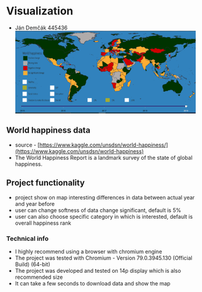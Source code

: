 #  Visualization 
* Ján Demčák 445436 
![](https://raw.githubusercontent.com/halficek/Visualization/master/WorldHappiness.png)

## World happiness data 
* source - [https://www.kaggle.com/unsdsn/world-happiness/](https://www.kaggle.com/unsdsn/world-happiness)
 * The World Happiness Report is a landmark survey of the state of global happiness.
## Project functionality
* project show on map interesting differences in data between actual year and year before
* user can change softness of data change significant, default is 5%
* user can also choose specific category in which is interested, default is  overall happiness rank
### Technical info
* I highly recommend using a browser with chromium engine
* The project was tested with Chromium - Version 79.0.3945.130 (Official Build) (64-bit)
* The project was developed and tested on 14p display which is also recommended size
* It can take a few seconds to download data and show the map
